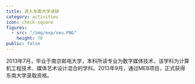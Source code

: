 ```yaml
---
title: 进入东南大学读研
category: activities
icon: check-square
figures:
  - src: "/img/exp/seu.PNG"
    height: 70
public: false
---
```


2013年7月，毕业于南京邮电大学，本科所读专业为数字媒体技术，该学科为计算机工程技术、媒体艺术设计混合的学科。2013年9月，通过MEB项目，正式获得东南大学录取资格。
